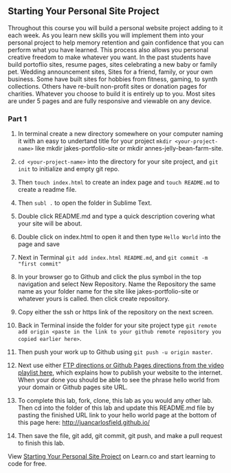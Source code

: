 <!--  Teaching kids how to code throu different programs sponsored by  the goverment  -->

## Starting Your Personal Site Project

Throughout this course you will build a personal website project adding to it each week. As you learn new skills you will implement them into your personal project to help memory retention and gain confidence that you can perform what you have learned. This process also allows you personal creative freedom to make whatever you want. In the past students have build portoflio sites, resume pages, sites celebrating a new baby or family pet. Wedding announcement sites, Sites for a friend, family, or your own business. Some have built sites for hobbies from fitness, gaming, to synth collections. Others have re-built non-profit sites or donation pages for charities. Whatever you choose to build it is entirely up to you. Most sites are under 5 pages and are fully responsive and viewable on any device.

### Part 1

1. In terminal create a new directory somewhere on your computer naming it with an easy to undertand title for your project `mkdir <your-project-name>` like mkdir jakes-portfolio-site or mkdir annes-jelly-bean-farm-site.

2. `cd <your-project-name>` into the directory for your site project, and `git init` to initialize and empty git repo.

3. Then `touch index.html` to create an index page and `touch README.md` to create a readme file.

<!-- DONE !!! -->


4. Then `subl .` to open the folder in Sublime Text.

5. Double click README.md and type a quick description covering what your site will be about.


<!-- DONE !!! -->

6. Double click on index.html to open it and then type `Hello World` into the page and save

<!-- DONE !!! -->
7. Next in Terminal `git add index.html README.md`, and `git commit -m "first commit"`

8. In your browser go to Github and click the plus symbol in the top navigation and select New Repository. Name the Repository the same name as your folder name for the site like jakes-portfolio-site or whatever yours is called. then click create repository.

9. Copy either the ssh or https link of the repository on the next screen.

10. Back in Terminal inside the folder for your site project type `git remote add origin <paste in the link to your github remote repository you copied earlier here>`.

11. Then push your work up to Github using `git push -u origin master`.

12. Next use either [FTP directions or Github Pages directions from the video playlist here](https://www.youtube.com/watch?v=q89ZQXsIFQQ&list=PLj148bJp5wiwrxCm4xRyKfG7K3CnAPfIT), which explains how to publish your website to the internet. When your done you should be able to see the phrase hello world from your domain or Github pages site URL.

13. To complete this lab, fork, clone, this lab as you would any other lab. Then cd into the folder of this lab and update this README.md file by pasting the finished URL link to your hello world page at the bottom of this page here: http://juancarlosfield.github.io/

14. Then save the file, git add, git commit, git push, and make a pull request to finish this lab.

<p data-visibility='hidden'>View <a href='https://learn.co/lessons/fe-personal-site-project-p-1' title='Starting Your Personal Site Project'>Starting Your Personal Site Project</a> on Learn.co and start learning to code for free.</p>

